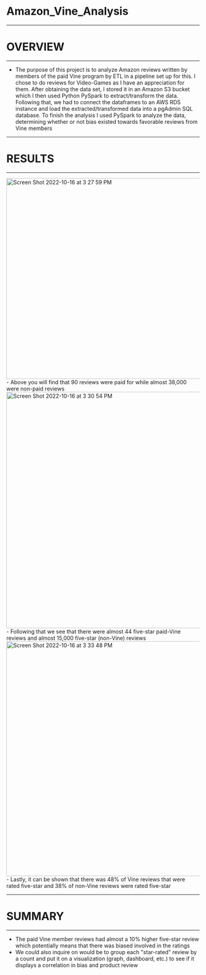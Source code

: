 # Amazon_Vine_Analysis
----------------------

# OVERVIEW
----------------------
- The purpose of this project is to analyze Amazon reviews written by members of the paid Vine program by ETL in a pipeline set up for this. I chose to do reviews for Video-Games as I have an appreciation for them. After obtaining the data set, I stored it in an Amazon S3 bucket which I then used Python PySpark to extract/transform the data. Following that, we had to connect the dataframes to an AWS RDS instance and load the extracted/transformed data into a pgAdmin SQL database. To finish the analysis I used PySpark to analyze the data, determining whether or not bias existed towards favorable reviews from Vine members

----------------------

# RESULTS
----------------------
<img width="524" alt="Screen Shot 2022-10-16 at 3 27 59 PM" src="https://user-images.githubusercontent.com/107223178/196054219-0bbc1f99-dca5-4f91-a90d-06f4219c97c2.png">
- Above you will find that 90 reviews were paid for while almost 38,000 were non-paid reviews
<img width="617" alt="Screen Shot 2022-10-16 at 3 30 54 PM" src="https://user-images.githubusercontent.com/107223178/196054334-7f5abeb9-5bc6-40b7-b396-689fcee57baa.png">
- Following that we see that there were almost 44 five-star paid-Vine reviews and almost 15,000 five-star (non-Vine) reviews
<img width="613" alt="Screen Shot 2022-10-16 at 3 33 48 PM" src="https://user-images.githubusercontent.com/107223178/196054449-a49ce9bf-2209-4d41-b921-c3f30f7f3395.png">
- Lastly, it can be shown that there was 48% of Vine reviews that were rated five-star and 38% of non-Vine reviews were rated five-star

----------------------

# SUMMARY
----------------------
- The paid Vine member reviews had almost a 10% higher five-star review which potentially means that there was biased involved in the ratings
- We could also inquire on would be to group each "star-rated" review by a count and put it on a visualization (graph, dashboard, etc.) to see if it displays a correlation in bias and product review
